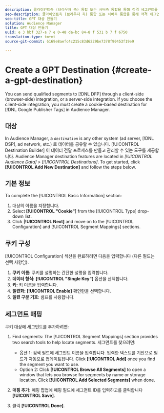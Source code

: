 ```yaml
---
description: 클라이언트측 (브라우저 측) 통합 또는 서버측 통합을 통해 적격 세그먼트를 DFP로 보낼 수 있습니다. 클라이언트측 통합을 선택하는 경우 Audience Manager에서 Google Publisher 태그용 쿠키 기반 대상을 만들어야 합니다.
seo-description: 클라이언트측 (브라우저 측) 통합 또는 서버측 통합을 통해 적격 세그먼트를 DFP로 보낼 수 있습니다. 클라이언트측 통합을 선택하는 경우 Audience Manager에서 Google Publisher 태그용 쿠키 기반 대상을 만들어야 합니다.
seo-title: GPT 대상 만들기
solution: Audience Manager
title: GPT 대상 만들기
uuid: e 3 bbf 327-a 7 e 0-48 da-bc 84-8 f 531 b 7 f 6750
translation-type: tm+mt
source-git-commit: 6169e8aefc4c215c83d6229be7378f90453f19e9

---
```



# Create a GPT Destination {#create-a-gpt-destination}

You can send qualified segments to [!DNL DFP] through a client-side (browser-side) integration, or a server-side integration. If you choose the client-side integration, you must create a cookie-based destination for [!DNL Google Publisher Tags] in Audience Manager.

## 대상

In Audience Manager, a *`destination`* is any other system (ad server, [!DNL DSP], ad network, etc.) 로 데이터를 공유할 수 있습니다. [!UICONTROL Destination Builder] 이 데이터 전달 프로세스를 만들고 관리할 수 있는 도구를 제공합니다. Audience Manager destination features are located in *[!UICONTROL Audience Data] &gt; [!UICONTROL Destinations]*. To get started, click **[!UICONTROL Add New Destination]** and follow the steps below.

## 기본 정보

To complete the [!UICONTROL Basic Information] section:

1. 대상의 이름을 지정합니다.
1. Select **[!UICONTROL "Cookie"]** from the [!UICONTROL Type] drop-down list.
1. Click **[!UICONTROL Next]** and move on to the [!UICONTROL Configuration] and [!UICONTROL Segment Mappings] sections.

## 쿠키 구성

[!UICONTROL Configuration] 섹션을 완료하려면 다음을 입력합니다 (다른 필드는 선택 사항임).

1. **쿠키 이름:** 쿠키를 설명하는 간단한 설명을 입력합니다.
1. **데이터 형식:** **[!UICONTROL "Single Key"]** 옵션을 선택합니다.
1. **키:** 키 이름을 입력합니다.
1. **일련화:** **[!UICONTROL Enable]** 확인란을 선택합니다.
1. **일련 구분 기호:** 쉼표를 사용합니다.

## 세그먼트 매핑

쿠키 대상에 세그먼트를 추가하려면:

1. Find segments: The [!UICONTROL Segment Mappings] section provides two search tools to help locate segments. 세그먼트를 찾으려면:

   * 옵션 1: 검색 필드에 세그먼트 이름을 입력합니다. 입력한 텍스트를 기반으로 필드가 자동으로 업데이트됩니다. Click **[!UICONTROL Add]** once you find the segment you want to use.
   * Option 2: Click **[!UICONTROL Browse All Segments]** to open a window that lets you browse for segments by name or storage location. Click **[!UICONTROL Add Selected Segments]** when done.

1. **매핑 추가:** 매핑 팝업에 매핑 필드에 세그먼트 ID를 입력하고를 클릭합니다 **[!UICONTROL Save]**.

1. 클릭 **[!UICONTROL Done]**.